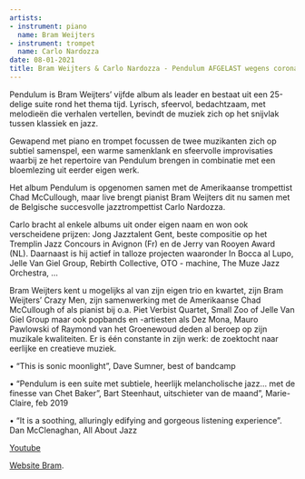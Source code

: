 ```yaml
---
artists:
- instrument: piano
  name: Bram Weijters
- instrument: trompet
  name: Carlo Nardozza
date: 08-01-2021
title: Bram Weijters & Carlo Nardozza - Pendulum AFGELAST wegens coronavirus!
---
```

Pendulum is Bram Weijters’ vijfde album als leader en bestaat uit een 25-delige suite 
rond het thema tijd. Lyrisch, sfeervol, bedachtzaam, met melodieën die verhalen vertellen, 
bevindt de muziek zich op het snijvlak tussen klassiek en jazz. 

Gewapend met piano en trompet focussen de twee muzikanten zich op subtiel samenspel, een 
warme samenklank en sfeervolle improvisaties waarbij ze het repertoire van Pendulum 
brengen in combinatie met een bloemlezing uit eerder eigen werk. 

Het album Pendulum is opgenomen samen met de Amerikaanse trompettist Chad McCullough, 
maar live brengt pianist Bram Weijters dit nu samen met de Belgische succesvolle 
jazztrompettist Carlo Nardozza. 

Carlo bracht al enkele albums uit onder eigen naam en won ook verscheidene prijzen: Jong 
Jazztalent Gent, beste compositie op het Tremplin Jazz Concours in Avignon (Fr) en de Jerry 
van Rooyen Award (NL). Daarnaast is hij actief in talloze projecten waaronder In Bocca al 
Lupo, Jelle Van Giel Group, Rebirth Collective, OTO - machine, The Muze Jazz Orchestra, … 

Bram Weijters kent u mogelijks al van zijn eigen trio en kwartet, zijn Bram Weijters’ Crazy 
Men, zijn samenwerking met de Amerikaanse Chad McCullough of als pianist bij o.a. Piet Verbist 
Quartet, Small Zoo of Jelle Van Giel Group maar ook popbands en -artiesten als Dez Mona, Mauro 
Pawlowski of Raymond van het Groenewoud deden al beroep op zijn muzikale kwaliteiten. Er is één 
constante in zijn werk: de zoektocht naar eerlijke en creatieve muziek. 

• “This is sonic moonlight”, Dave Sumner, best of bandcamp 

• “Pendulum is een suite met subtiele, heerlijk melancholische jazz… met de finesse
van Chet Baker”, Bart Steenhaut, uitschieter van de maand”, Marie-Claire, feb 2019 

• “It is a soothing, alluringly edifying and gorgeous listening experience”. Dan
McClenaghan, All About Jazz

[Youtube](https://www.youtube.com/watch?v=S6Nz0gFP6LU) 

[Website Bram](http://www.bramweijters.com/).
